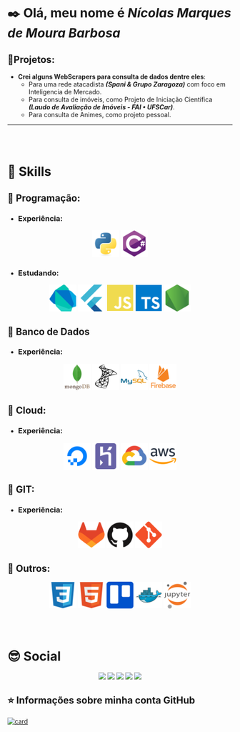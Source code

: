 # :black_nib: Olá, meu nome é ***Nícolas Marques de Moura Barbosa***
## :file_folder:<strong>Projetos</strong>:
  - **Crei alguns WebScrapers para consulta de dados dentre eles**:
    - Para uma rede atacadista ***(Spani & Grupo Zaragoza)*** com foco em Inteligencia de Mercado.
    - Para consulta de imóveis, como Projeto de Iniciação Científica ***(Laudo de Avaliação de Imóveis - FAI • UFSCar)***.
    - Para consulta de Animes, como projeto pessoal.
----


<br><br/>

# :open_file_folder: Skills
## :pushpin: Programação:
- ### Experiência:

<p align="center">
    <img height="60" src="https://raw.githubusercontent.com/devicons/devicon/master/icons/python/python-original.svg" alt="Python"/>
    <img height="60" src="https://raw.githubusercontent.com/devicons/devicon/master/icons/csharp/csharp-original.svg" alt="CSharp"/>
</p>

- ### Estudando:

<p align="center">
    <img height="60" src="https://raw.githubusercontent.com/devicons/devicon/master/icons/dart/dart-original.svg" alt="Dart"/>
    <img height="60" src="https://raw.githubusercontent.com/devicons/devicon/master/icons/flutter/flutter-original.svg" alt="Flutter"/>
    <img height="60" src="https://raw.githubusercontent.com/devicons/devicon/master/icons/javascript/javascript-plain.svg" alt="JavaScript"/>
    <img height="60" src="https://raw.githubusercontent.com/devicons/devicon/master/icons/typescript/typescript-plain.svg" alt="TypeScript"/>
    <img height="60" src="https://raw.githubusercontent.com/devicons/devicon/master/icons/nodejs/nodejs-original.svg" alt="NodeJS"/>
</p>



## :pushpin: Banco de Dados
- ### Experiência:

<p align="center">
    <img height="60" src="https://raw.githubusercontent.com/devicons/devicon/master/icons/mongodb/mongodb-original-wordmark.svg" alt="MongoDB"/>
    <img height="60" src="https://raw.githubusercontent.com/devicons/devicon/master/icons/microsoftsqlserver/microsoftsqlserver-plain.svg" alt="SQL Server"/>
    <img height="60" src="https://raw.githubusercontent.com/devicons/devicon/master/icons/mysql/mysql-original-wordmark.svg" alt="MySQL"/>
    <img height="60" src="https://raw.githubusercontent.com/devicons/devicon/master/icons/firebase/firebase-plain-wordmark.svg" alt="Firebase"/>
</p>



## :pushpin: Cloud:
- ### Experiência:

<p align="center">
    <img height="60" src="https://raw.githubusercontent.com/devicons/devicon/master/icons/digitalocean/digitalocean-original.svg" alt="DigitalOcean"/>
    <img height="60" src="https://raw.githubusercontent.com/devicons/devicon/master/icons/heroku/heroku-plain.svg" alt="Heroku"/>
    <img height="60" src="https://raw.githubusercontent.com/devicons/devicon/master/icons/googlecloud/googlecloud-original.svg" alt="GoogleCloud"/>
    <img height="60" src="https://raw.githubusercontent.com/devicons/devicon/master/icons/amazonwebservices/amazonwebservices-original.svg" alt="AWS"/>
</p>



## :pushpin: GIT:

- ### Experiência:
<p align="center">
    <img height="60" src="https://raw.githubusercontent.com/devicons/devicon/master/icons/gitlab/gitlab-original.svg" alt="GitLab"/>
    <img height="60" src="https://raw.githubusercontent.com/devicons/devicon/master/icons/github/github-original.svg" alt="GitHub"/>
    <img height="60" src="https://raw.githubusercontent.com/devicons/devicon/master/icons/git/git-original.svg" alt="Git"/>
</p>



## :pushpin: Outros:

<p align="center">
    <img height="60" src="https://github.com/devicons/devicon/blob/master/icons/css3/css3-original.svg" alt="CSS3"/>
    <img height="60" src="https://raw.githubusercontent.com/devicons/devicon/master/icons/html5/html5-original.svg" alt="HTML5"/>
    <img height="60" src="https://raw.githubusercontent.com/devicons/devicon/master/icons/trello/trello-plain.svg" alt="Trello"/>
    <img height="60" src="https://raw.githubusercontent.com/devicons/devicon/master/icons/docker/docker-original.svg" alt="Docker"/>
    <img height="60" src="https://raw.githubusercontent.com/devicons/devicon/master/icons/jupyter/jupyter-original-wordmark.svg" alt="JupyterNotebook"/>
</p>



<br><br/>
# :sunglasses: Social
<p align="center">
  <a target="_blank"href="mailto:nikorasu.mmb@gmail.com" alt="GMAIL">
  <img src="https://img.shields.io/badge/-nicolas.mmb@hotmail.com-0072c6?style=flat-square&labelColor=0072c6&logo=gmail&logoColor=white&link="nikorasu.mmb@gmail.com" /></a>

  <a target="_blank" href="https://www.linkedin.com/in/nicolasmmb/" alt="Linkedin">
  <img src="https://img.shields.io/badge/-nicolasmmb-0e76a8?style=flat-square&logo=Linkedin&logoColor=white"/></a>

  <a target="_blank" href="https://api.whatsapp.com/send?phone=5512991126441&text=Ol%C3%A1!!!%20Sou%20o%20N%C3%ADcolas" alt="WhatsApp">
  <img src="https://img.shields.io/badge/-WhatsApp-25d366?style=flat-square&labelColor=25d366&logo=whatsapp&logoColor=white"/></a>

  <a target="_blank" href="https://www.facebook.com/nicolasmmb/" alt="Facebook">
  <img src="https://img.shields.io/badge/-nicolasmmb-3b5998?style=flat-square&labelColor=3b5998&logo=facebook&logoColor=white"/></a>

  <a target="_blank" href="https://www.instagram.com/nicolas.mmb/" alt="Instagram">
  <img src="https://img.shields.io/badge/-nicolas.mmb-DF0174?style=flat-square&labelColor=DF0174&logo=instagram&logoColor=white"/></a>
</p>  


## ⭐ Informações sobre minha conta GitHub
[![card](https://github-readme-stats.vercel.app/api?username=nicolasmmb&theme=tokyonight)](https://github.com/nicolasmmb/)
